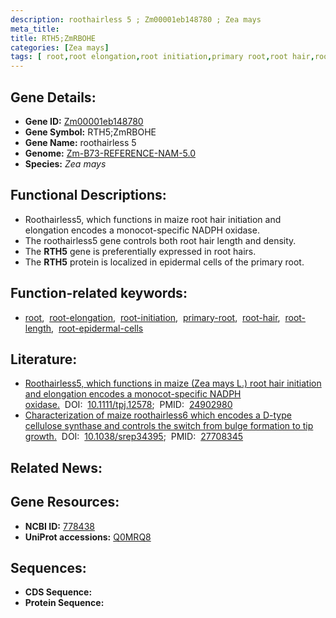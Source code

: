```yaml
---
description: roothairless 5 ; Zm00001eb148780 ; Zea mays
meta_title:
title: RTH5;ZmRBOHE
categories: [Zea mays]
tags: [ root,root elongation,root initiation,primary root,root hair,root length,root epidermal cells ]
---
```


## Gene Details:
- **Gene ID:**	[Zm00001eb148780](https://www.maizegdb.org/gene_center/gene/Zm00001eb148780)
- **Gene Symbol:** RTH5;ZmRBOHE
- **Gene Name:** roothairless 5
- **Genome:** [Zm-B73-REFERENCE-NAM-5.0](https://www.maizegdb.org/genome/assembly/Zm-B73-REFERENCE-NAM-5.0)
- **Species:** *Zea mays*

## Functional Descriptions:
   - Roothairless5, which functions in maize root hair initiation and elongation encodes a monocot-specific NADPH oxidase.
   - The roothairless5 gene controls both root hair length and density.
   - The **RTH5** gene is preferentially expressed in root hairs.
   - The **RTH5** protein is localized in epidermal cells of the primary root.

## Function-related keywords:
- [root](/tags/root/),&nbsp;&nbsp;[root-elongation](/tags/root-elongation/),&nbsp;&nbsp;[root-initiation](/tags/root-initiation/),&nbsp;&nbsp;[primary-root](/tags/primary-root/),&nbsp;&nbsp;[root-hair](/tags/root-hair/),&nbsp;&nbsp;[root-length](/tags/root-length/),&nbsp;&nbsp;[root-epidermal-cells](/tags/root-epidermal-cells/)

## Literature:
   - [Roothairless5, which functions in maize (Zea mays L.) root hair initiation and elongation encodes a monocot-specific NADPH oxidase.](https://onlinelibrary.wiley.com/doi/10.1111/tpj.12578)&nbsp;&nbsp;DOI:&nbsp;&nbsp;[10.1111/tpj.12578](https://onlinelibrary.wiley.com/doi/10.1111/tpj.12578);&nbsp;&nbsp;PMID:&nbsp;&nbsp;[24902980](https://pubmed.ncbi.nlm.nih.gov/24902980/)
   - [Characterization of maize roothairless6 which encodes a D-type cellulose synthase and controls the switch from bulge formation to tip growth.]( https://www.nature.com/articles/srep34395)&nbsp;&nbsp;DOI:&nbsp;&nbsp;[10.1038/srep34395](https://www.nature.com/articles/srep34395);&nbsp;&nbsp;PMID:&nbsp;&nbsp;[27708345](https://pubmed.ncbi.nlm.nih.gov/27708345/)

## Related News:

## Gene Resources:
- **NCBI ID:** [778438](https://www.ncbi.nlm.nih.gov/gene/?term=778438)
- **UniProt accessions:** [Q0MRQ8](https://www.uniprot.org/uniprotkb/Q0MRQ8/entry)



## Sequences:
- **CDS Sequence:**
- **Protein Sequence:**
